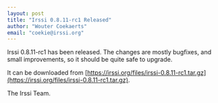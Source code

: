```yaml
---
layout: post
title: "Irssi 0.8.11-rc1 Released"
author: "Wouter Coekaerts"
email: "coekie@irssi.org"
---
```


Irssi 0.8.11-rc1 has been released. The changes are mostly bugfixes, and small
improvements, so it should be quite safe to upgrade.

It can be downloaded from
[https://irssi.org/files/irssi-0.8.11-rc1.tar.gz](https://irssi.org/files/irssi-0.8.11-rc1.tar.gz).

The Irssi Team.
